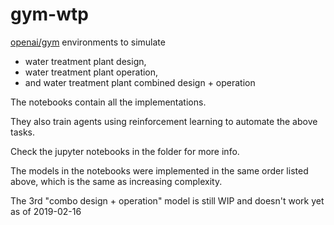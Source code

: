 # gym-wtp

[openai/gym](https://github.com/openai/gym) environments to simulate

- water treatment plant design, 
- water treatment plant operation, 
- and water treatment plant combined design + operation

The notebooks contain all the implementations.

They also train agents using reinforcement learning to automate the above tasks.

Check the jupyter notebooks in the folder for more info.

The models in the notebooks were implemented in the same order listed above, which is the same as increasing complexity.

The 3rd "combo design + operation" model is still WIP and doesn't work yet as of 2019-02-16

